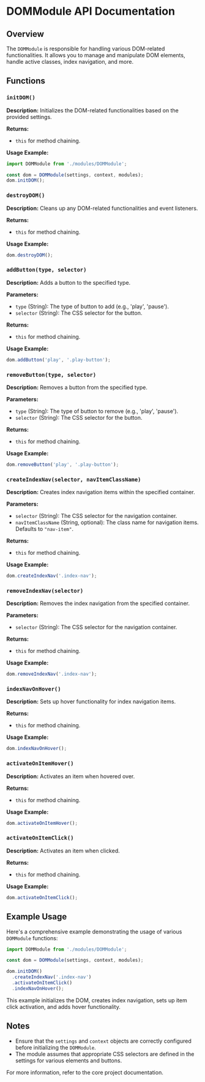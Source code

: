 # DOMModule API Documentation

## Overview

The `DOMModule` is responsible for handling various DOM-related functionalities. It allows you to manage and manipulate DOM elements, handle active classes, index navigation, and more.

## Functions

### `initDOM()`

**Description:**
Initializes the DOM-related functionalities based on the provided settings.

**Returns:**
- `this` for method chaining.

**Usage Example:**
```javascript
import DOMModule from './modules/DOMModule';

const dom = DOMModule(settings, context, modules);
dom.initDOM();
```

### `destroyDOM()`

**Description:**
Cleans up any DOM-related functionalities and event listeners.

**Returns:**
- `this` for method chaining.

**Usage Example:**
```javascript
dom.destroyDOM();
```

### `addButton(type, selector)`

**Description:**
Adds a button to the specified type.

**Parameters:**
- `type` (String): The type of button to add (e.g., 'play', 'pause').
- `selector` (String): The CSS selector for the button.

**Returns:**
- `this` for method chaining.

**Usage Example:**
```javascript
dom.addButton('play', '.play-button');
```

### `removeButton(type, selector)`

**Description:**
Removes a button from the specified type.

**Parameters:**
- `type` (String): The type of button to remove (e.g., 'play', 'pause').
- `selector` (String): The CSS selector for the button.

**Returns:**
- `this` for method chaining.

**Usage Example:**
```javascript
dom.removeButton('play', '.play-button');
```

### `createIndexNav(selector, navItemClassName)`

**Description:**
Creates index navigation items within the specified container.

**Parameters:**
- `selector` (String): The CSS selector for the navigation container.
- `navItemClassName` (String, optional): The class name for navigation items. Defaults to `"nav-item"`.

**Returns:**
- `this` for method chaining.

**Usage Example:**
```javascript
dom.createIndexNav('.index-nav');
```

### `removeIndexNav(selector)`

**Description:**
Removes the index navigation from the specified container.

**Parameters:**
- `selector` (String): The CSS selector for the navigation container.

**Returns:**
- `this` for method chaining.

**Usage Example:**
```javascript
dom.removeIndexNav('.index-nav');
```

### `indexNavOnHover()`

**Description:**
Sets up hover functionality for index navigation items.

**Returns:**
- `this` for method chaining.

**Usage Example:**
```javascript
dom.indexNavOnHover();
```

### `activateOnItemHover()`

**Description:**
Activates an item when hovered over.

**Returns:**
- `this` for method chaining.

**Usage Example:**
```javascript
dom.activateOnItemHover();
```

### `activateOnItemClick()`

**Description:**
Activates an item when clicked.

**Returns:**
- `this` for method chaining.

**Usage Example:**
```javascript
dom.activateOnItemClick();
```

## Example Usage

Here's a comprehensive example demonstrating the usage of various `DOMModule` functions:

```javascript
import DOMModule from './modules/DOMModule';

const dom = DOMModule(settings, context, modules);

dom.initDOM()
  .createIndexNav('.index-nav')
  .activateOnItemClick()
  .indexNavOnHover();
```

This example initializes the DOM, creates index navigation, sets up item click activation, and adds hover functionality.

## Notes

- Ensure that the `settings` and `context` objects are correctly configured before initializing the `DOMModule`.
- The module assumes that appropriate CSS selectors are defined in the settings for various elements and buttons.

For more information, refer to the core project documentation.

